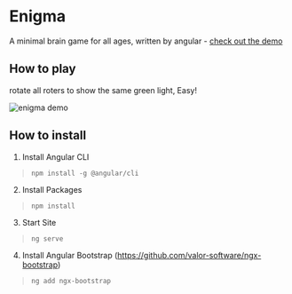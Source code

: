 # Enigma
A minimal brain game for all ages, written by angular - [check out the demo](http://enigma.apphb.com/)

## How to play
rotate all roters to show the same green light, Easy!


![enigma demo](https://lh5.googleusercontent.com/bZ7Alyx2QVNvPFUZrNReB4HCy4Gqw8Oqbvs1QMgaX-c5SWb5Cjv4xbLsxYXIsrXE9olwTV_bMCM7btVHnKZ9=w1920-h937)

## How to install

1) Install Angular CLI  
> `npm install -g @angular/cli`

2) Install Packages
> `npm install`

3) Start Site
> `ng serve`

4) Install Angular Bootstrap (https://github.com/valor-software/ngx-bootstrap)
> `ng add ngx-bootstrap`
